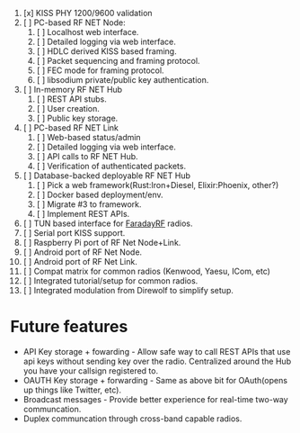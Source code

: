1. [x] KISS PHY 1200/9600 validation
2. [ ] PC-based RF NET Node:
    1. [ ] Localhost web interface.
    2. [ ] Detailed logging via web interface.
    3. [ ] HDLC derived KISS based framing.
    4. [ ] Packet sequencing and framing protocol.
    5. [ ] FEC mode for framing protocol.
    6. [ ] libsodium private/public key authentication.
3. [ ] In-memory RF NET Hub
    1. [ ] REST API stubs.
    2. [ ] User creation.
    3. [ ] Public key storage.
4. [ ] PC-based RF NET Link
    1. [ ] Web-based status/admin
    2. [ ] Detailed logging via web interface.
    3. [ ] API calls to RF NET Hub.
    4. [ ] Verification of authenticated packets.
5. [ ] Database-backed deployable RF NET Hub
    1. [ ] Pick a web framework(Rust:Iron+Diesel, Elixir:Phoenix, other?)
    2. [ ] Docker based deployment/env.
    3. [ ] Migrate #3 to framework.
    4. [ ] Implement REST APIs.
6. [ ] TUN based interface for [FaradayRF](https://faradayrf.com/) radios.
7. [ ] Serial port KISS support.
8. [ ] Raspberry Pi port of RF Net Node+Link.
9. [ ] Android port of RF Net Node.
10. [ ] Android port of RF Net Link.
11. [ ] Compat matrix for common radios (Kenwood, Yaesu, ICom, etc)
12. [ ] Integrated tutorial/setup for common radios.
13. [ ] Integrated modulation from Direwolf to simplify setup.

# Future features
* API Key storage + fowarding - Allow safe way to call REST APIs that use api keys without sending key over the radio. Centralized around the Hub you have your callsign registered to.
* OAUTH Key storage + forwarding - Same as above bit for OAuth(opens up things like Twitter, etc).
* Broadcast messages - Provide better experience for real-time two-way communcation.
* Duplex communcation through cross-band capable radios.